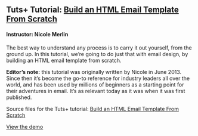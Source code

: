 ## Tuts+ Tutorial: [Build an HTML Email Template From Scratch](https://webdesign.tutsplus.com/articles/build-an-html-email-template-from-scratch--webdesign-12770)
#### Instructor: Nicole Merlin

The best way to understand any process is to carry it out yourself, from the ground up. In this tutorial, we’re going to do just that with email design, by building an HTML email template from scratch.

**Editor’s note:** this tutorial was originally written by Nicole in June 2013. Since then it’s become the go-to reference for industry leaders all over the world, and has been used by millions of beginners as a starting point for their adventures in email. It’s as relevant today as it was when it was first published.

Source files for the Tuts+ tutorial: [Build an HTML Email Template From Scratch
](https://webdesign.tutsplus.com/articles/build-an-html-email-template-from-scratch--webdesign-12770)

[View the demo](http://tutsplus.github.io/build-an-html-email-template-from-scratch/)
